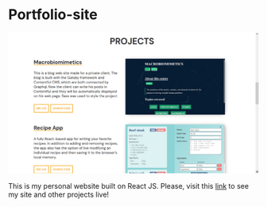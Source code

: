 # Portfolio-site
![App Screenshot](/assets/screenshot.png)

This is my personal website built on React JS. 
Please, visit this [link](http://github.com) to see my site and other projects live!